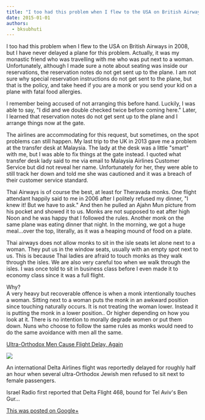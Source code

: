 ```yaml
---
title: "I too had this problem when I flew to the USA on British Airways in 2008, but I have never delayed a..."
date: 2015-01-01
authors: 
  - bksubhuti
---
```


I too had this problem when I flew to the USA on British Airways in 2008, but I have never delayed a plane for this problem. Actually, it was my monastic friend who was travelling with me who was put next to a woman. Unfortunately, although I made sure a note about seating was inside our reservations, the reservation notes do not get sent up to the plane. I am not sure why special reservation instructions do not get sent to the plane, but that is the policy, and take heed if you are a monk or you send your kid on a plane with fatal food allergies.  
  
I remember being accused of not arranging this before hand. Luckily, I was able to say, "I did and we double checked twice before coming here." Later, I learned that reservation notes do not get sent up to the plane and I arrange things now at the gate.  
  
The airlines are accommodating for this request, but sometimes, on the spot problems can still happen. My last trip to the UK in 2013 gave me a problem at the transfer desk at Malaysia. The lady at the desk was a little "smart" with me, but I was able to fix things at the gate instead. I quoted what transfer desk lady said to me via email to Malaysia Airlines Customer Service but did not reveal her name. Unfortunately for her, they were able to still track her down and told me she was cautioned and it was a breach of their customer service standard.  
  
Thai Airways is of course the best, at least for Theravada monks. One flight attendant happily said to me in 2006 after I politely refused my dinner, "I knew it! But we have to ask." And then he pulled an Ajahn Mun picture from his pocket and showed it to us. Monks are not supposed to eat after high Noon and he was happy that I followed the rules. Another monk on the same plane was eating dinner that night. In the morning, we got a huge meal...over the top, literally, as it was a heaping mound of food on a plate.  
  
Thai airways does not allow monks to sit in the isle seats let alone next to a woman. They put us in the window seats, usually with an empty spot next to us. This is because Thai ladies are afraid to touch monks as they walk through the isles. We are also very careful too when we walk through the isles. I was once told to sit in business class before I even made it to economy class since it was a full flight.  
  
Why?  
A very heavy but recoverable offence is when a monk intentionally touches a woman. Sitting next to a woman puts the monk in an awkward position since touching naturally occurs. It is not treating the woman lower. Instead it is putting the monk in a lower position.. Or higher depending on how you look at it. There is no intention to morally degrade women or put them down. Nuns who choose to follow the same rules as monks would need to do the same avoidance with men all the same.﻿

[Ultra-Orthodox Men Cause Flight Delay, Again](http://www.huffingtonpost.com/2014/12/29/orthodox-jewish-men-flight-delay_n_6391104.html)

[![](https://lh4.googleusercontent.com/proxy/RS1qEz2z3UNOXxhapnjQeBa4e3DoES89D66PYinlxbohnRy4L1fA5euU7hCufT8J6BPzH119NqY9vqS1Fl-DUdQj5nqW2NjVBkUvtxn7I8Kr4Psp2Mk=w506-h303)](http://www.huffingtonpost.com/2014/12/29/orthodox-jewish-men-flight-delay_n_6391104.html)

An international Delta Airlines flight was reportedly delayed for roughly half an hour when several ultra-Orthodox Jewish men refused to sit next to female passengers.

Israel Radio first reported that Delta Flight 468, bound for Tel Aviv's Ben Gur...

[This was posted on Google+](https://plus.google.com/+BhikkhuSubhuti/posts/VLQbGHw2TPs)